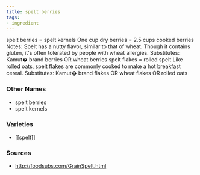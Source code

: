 ```yaml
---
title: spelt berries
tags:
- ingredient
---
```

spelt berries = spelt kernels One cup dry berries = 2.5 cups cooked berries Notes: Spelt has a nutty flavor, similar to that of wheat. Though it contains gluten, it's often tolerated by people with wheat allergies. Substitutes: Kamut� brand berries OR wheat berries spelt flakes = rolled spelt Like rolled oats, spelt flakes are commonly cooked to make a hot breakfast cereal. Substitutes: Kamut� brand flakes OR wheat flakes OR rolled oats

### Other Names

* spelt berries
* spelt kernels

### Varieties

* [[spelt]]

### Sources
* http://foodsubs.com/GrainSpelt.html
